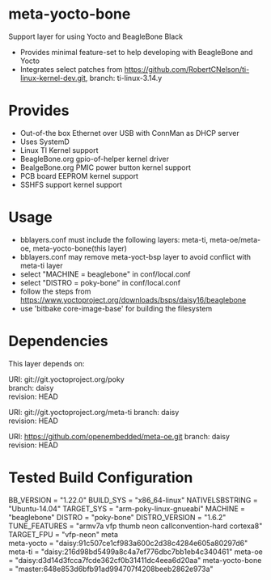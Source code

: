 meta-yocto-bone
===============

Support layer for using Yocto and BeagleBone Black 

* Provides minimal feature-set to help developing with BeagleBone and Yocto
* Integrates select patches from https://github.com/RobertCNelson/ti-linux-kernel-dev.git, branch: ti-linux-3.14.y

Provides
===============
* Out-of-the box Ethernet over USB with ConnMan as DHCP server 
* Uses SystemD 
* Linux TI Kernel support
* BeagleBone.org gpio-of-helper kernel driver  
* BealgeBone.org PMIC power button kernel support  
* PCB board EEPROM kernel support
* SSHFS support kernel support

Usage
===============
* bblayers.conf must include the following layers: meta-ti, meta-oe/meta-oe, meta-yocto-bone(this layer)
* bblayers.conf may remove meta-yoct-bsp layer to avoid conflict with meta-ti layer
* select "MACHINE = beaglebone" in conf/local.conf
* select "DISTRO = poky-bone" in conf/local.conf
* follow the steps from https://www.yoctoproject.org/downloads/bsps/daisy16/beaglebone
* use 'bitbake core-image-base' for building the filesystem

Dependencies
===============

This layer depends on:

URI: git://git.yoctoproject.org/poky  
branch: daisy  
revision: HEAD  

URI: git://git.yoctoproject.org/meta-ti
branch: daisy  
revision: HEAD  

URI: https://github.com/openembedded/meta-oe.git 
branch: daisy  
revision: HEAD  


Tested Build Configuration
===============

BB_VERSION        = "1.22.0"
BUILD_SYS         = "x86_64-linux"
NATIVELSBSTRING   = "Ubuntu-14.04"
TARGET_SYS        = "arm-poky-linux-gnueabi"
MACHINE           = "beaglebone"
DISTRO            = "poky-bone"
DISTRO_VERSION    = "1.6.2"
TUNE_FEATURES     = "armv7a vfp thumb neon callconvention-hard cortexa8"
TARGET_FPU        = "vfp-neon"
meta              
meta-yocto        = "daisy:91c507ce1cf983a600c2d38c4284e605a80297d6"
meta-ti           = "daisy:216d98bd5499a8c4a7ef776dbc7bb1eb4c340461"
meta-oe           = "daisy:d3d14d3fcca7fcde362cf0b31411dc4eea6d20aa"
meta-yocto-bone   = "master:648e853d6bfb91ad994707f4208beeb2862e973a"
